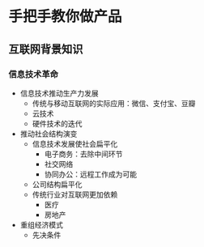 # 手把手教你做产品

## 互联网背景知识

### 信息技术革命

- 信息技术推动生产力发展
  - 传统与移动互联网的实际应用：微信、支付宝、豆瓣
  - 云技术
  - 硬件技术的迭代
- 推动社会结构演变
  - 信息技术发展使社会扁平化
    - 电子商务：去除中间环节
    - 社交网络
    - 协同办公：远程工作成为可能
  - 公司结构扁平化
  - 传统行业对互联网更加依赖
    - 医疗
    - 房地产
- 重组经济模式
  - 先决条件
